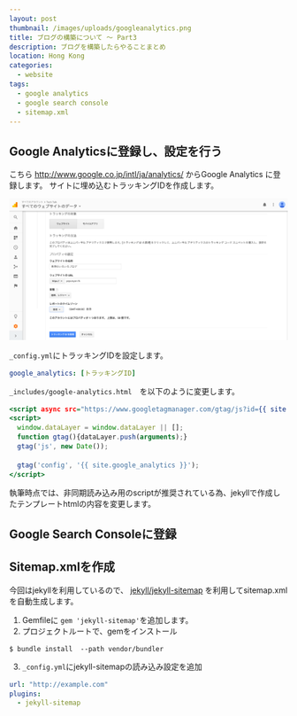 ```yaml
---
layout: post
thumbnail: /images/uploads/googleanalytics.png
title: ブログの構築について 〜 Part3
description: ブログを構築したらやることまとめ
location: Hong Kong
categories:
  - website
tags:
  - google analytics
  - google search console
  - sitemap.xml
---
```

## Google Analyticsに登録し、設定を行う

こちら <http://www.google.co.jp/intl/ja/analytics/> からGoogle Analytics に登録します。
サイトに埋め込むトラッキングIDを作成します。

![Google Analytics設定](/images/uploads/screen_google_analytics.png)

`_config.yml`にトラッキングIDを設定します。

```config.yml
google_analytics: [トラッキングID]
```

`_includes/google-analytics.html`　を以下のように変更します。

```google-analytics.html
<script async src="https://www.googletagmanager.com/gtag/js?id={{ site.google_analytics }}"></script>
<script>
  window.dataLayer = window.dataLayer || [];
  function gtag(){dataLayer.push(arguments);}
  gtag('js', new Date());

  gtag('config', '{{ site.google_analytics }}');
</script>
```
執筆時点では、非同期読み込み用のscriptが推奨されている為、jekyllで作成したテンプレートhtmlの内容を変更します。

## Google Search Consoleに登録

## Sitemap.xmlを作成

今回はjekyllを利用しているので、 [jekyll/jekyll-sitemap](https://github.com/jekyll/jekyll-sitemap) を利用してsitemap.xmlを自動生成します。

1. Gemfileに `gem 'jekyll-sitemap'`を追加します。
2. プロジェクトルートで、gemをインストール


```
$ bundle install  --path vendor/bundler
```

3. `_config.yml`にjekyll-sitemapの読み込み設定を追加

```config.yml
url: "http://example.com"
plugins:
  - jekyll-sitemap
```
